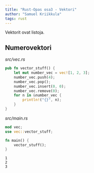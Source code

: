 ```yaml
---
title: "Rust-Opas osa3 - Vektori"
author: "Samuel Kriikkula"
tags: rust
---
```


Vektorit ovat listoja.

## Numerovektori
*src/vec.rs*
```rust
pub fn vector_stuff() {
    let mut number_vec = vec![1, 2, 3];
    number_vec.push(4); 
    number_vec.pop();
    number_vec.insert(0, 0);
    number_vec.remove(0);
    for n in &number_vec {
        println!("{}", n);
    }
}
```

*src/main.rs*
```rust
mod vec;
use vec::vector_stuff;

fn main() {
    vector_stuff();
}
```
```
1
2
3
```